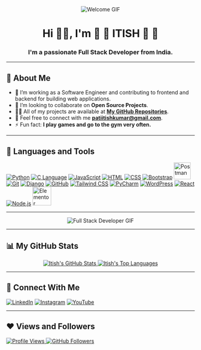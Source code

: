 <div align="center">
  <img src="https://media.giphy.com/media/fkZukR450RQ1qnGaq9/giphy.gif" alt="Welcome GIF" />
</div>

<h1 align="center">Hi 👋👋, I'm 🍧 🎀 ITISH 🎀 🍧</h1>
<h3 align="center">I'm a passionate Full Stack Developer from India.</h3>

---

## 💫 About Me

- 🙂 I’m working as a Software Engineer and contributing to frontend and backend for building web applications.
- 👯 I’m looking to collaborate on **Open Source Projects**.
- 👨‍💻 All of my projects are available at **[My GitHub Repositories](https://github.com/IPCODE77?tab=repositories)**.
- 💌 Feel free to connect with me **patiitishkumar@gmail.com**.
- ⚡ Fun fact: **I play games and go to the gym very often.**

---

## 🚀 Languages and Tools

<p align="left">
  <a href="https://www.python.org" target="_blank"><img src="https://img.icons8.com/color/48/000000/python.png" alt="Python" /></a>
  <a href="https://devdocs.io/c/" target="_blank"><img src="https://img.icons8.com/nolan/50/c-key.png" alt="C Language" /></a>
  <a href="https://developer.mozilla.org/en-US/docs/Web/JavaScript" target="_blank"><img src="https://img.icons8.com/color/48/000000/javascript.png" alt="JavaScript" /></a>
  <a href="https://www.w3.org/html/" target="_blank"><img src="https://img.icons8.com/color/48/000000/html-5.png" alt="HTML" /></a>
  <a href="https://www.w3schools.com/css/" target="_blank"><img src="https://img.icons8.com/color/48/000000/css3.png" alt="CSS" /></a>
  <a href="https://getbootstrap.com" target="_blank"><img src="https://img.icons8.com/color/48/000000/bootstrap.png" alt="Bootstrap" /></a>
  <a href="https://postman.com" target="_blank"><img src="https://www.vectorlogo.zone/logos/getpostman/getpostman-icon.svg" alt="Postman" width="45" height="45" /></a>
  <a href="https://git-scm.com/" target="_blank"><img src="https://img.icons8.com/color/48/000000/git.png" alt="Git" /></a>
  <a href="https://docs.djangoproject.com/en/4.1/" target="_blank"><img src="https://img.icons8.com/color/48/000000/django.png" alt="Django" /></a>
  <a href="https://github.com/IPCODE77" target="_blank"><img src="https://img.icons8.com/color/48/000000/github-2.png" alt="GitHub" /></a>
  <a href="https://tailwindcss.com/" target="_blank"><img src="https://img.icons8.com/color/48/000000/tailwindcss.png" alt="Tailwind CSS" /></a>
  <a href="https://www.jetbrains.com/pycharm/learn/" target="_blank"><img src="https://img.icons8.com/color/48/000000/pycharm.png" alt="PyCharm" /></a>
  <a href="https://wordpress.org/" target="_blank"><img src="https://img.icons8.com/color/48/000000/wordpress.png" alt="WordPress" /></a>
  <a href="https://reactjs.org/" target="_blank"><img src="https://img.icons8.com/cute-clipart/64/react-native.png" alt="React" /></a>
  <a href="https://nodejs.org/" target="_blank"><img src="https://img.icons8.com/fluency/48/node-js.png" alt="Node.js" /></a>
  <img src="https://img.icons8.com/external-tal-revivo-shadow-tal-revivo/96/000000/external-elementor-the-wordpress-page-builder-a-simple-intuitive-drag-and-drop-interface-logo-shadow-tal-revivo.png" height="50px" width="50px" alt="Elementor" />
</p>

---

<div align="center">
  <img src="https://media.tenor.com/UttC4AITYR4AAAAd/full-stack-developer.gif" alt="Full Stack Developer GIF" />
</div>

---

## 📊 My GitHub Stats

<p align="center">
  <a href="https://github.com/IPCODE77/github-readme-stats">
    <img alt="Itish's GitHub Stats" src="https://github-readme-stats.vercel.app/api?username=IPCODE77&show_icons=true&count_private=true&theme=react&hide_border=true&bg_color=0D1117" />
  </a>
  <a href="https://github.com/IPCODE77/github-readme-stats">
    <img alt="Itish's Top Languages" src="https://github-readme-stats.vercel.app/api/top-langs/?username=IPCODE77&langs_count=8&count_private=true&layout=compact&theme=react&hide_border=true&bg_color=0D1117" />
  </a>
</p>

---

## 🔗 Connect With Me

<p align="left">
  <a href="https://www.linkedin.com/in/itish-pati-5b065622b/"><img src="https://img.icons8.com/fluent/48/000000/linkedin.png" alt="LinkedIn" /></a>
  <a href="https://www.instagram.com/itishkumarpati/?hl=en"><img src="https://img.icons8.com/fluent/48/000000/instagram-new.png" alt="Instagram" /></a>
  <a href="https://www.youtube.com/channel/UCKEHXMVVtGTGGczHltg8Uxw"><img src="https://img.icons8.com/color/48/000000/youtube-play.png" alt="YouTube" /></a>
</p>

---

## ❤️ Views and Followers

<p align="left">
  <a href="https://github.com/Meghna-DAS/github-profile-views-counter">
    <img src="https://komarev.com/ghpvc/?username=IPCODE77" alt="Profile Views" />
  </a>
  <a href="https://github.com/IPCODE77?tab=followers">
    <img src="https://img.shields.io/github/followers/IPCODE77?label=Followers&style=social" alt="GitHub Followers" />
  </a>
</p>
